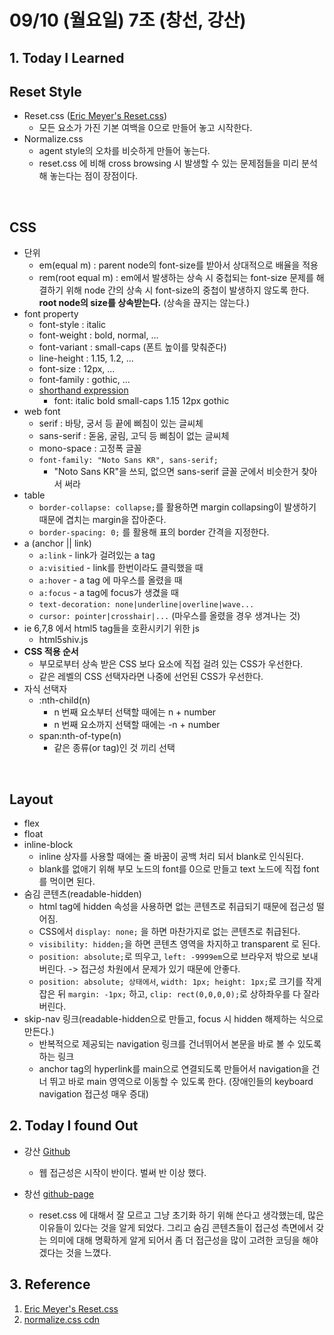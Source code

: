 # 09/10 (월요일) 7조 (창선, 강산)

## 1. Today I Learned

## Reset Style

- Reset.css ([Eric Meyer's Reset.css](https://cssreset.com/scripts/eric-meyer-reset-css/))
  - 모든 요소가 가진 기본 여백을 0으로 만들어 놓고 시작한다.
- Normalize.css
  - agent style의 오차를 비슷하게 만들어 놓는다.
  - reset.css 에 비해 cross browsing 시 발생할 수 있는 문제점들을 미리 분석해 놓는다는 점이 장점이다.

<br/>

## CSS

- 단위
  - em(equal m) : parent node의 font-size를 받아서 상대적으로 배율을 적용
  - rem(root equal m) : em에서 발생하는 상속 시 중첩되는 font-size 문제를 해결하기 위해 node 간의 상속 시 font-size의 중첩이 발생하지 않도록 한다. **root node의 size를 상속받는다.** (상속을 끊지는 않는다.)
- font property
  - font-style : italic
  - font-weight : bold, normal, ...
  - font-variant : small-caps (폰트 높이를 맞춰준다)
  - line-height : 1.15, 1.2, ...
  - font-size : 12px, ...
  - font-family : gothic, ...
  - <u>shorthand expression</u>
    - font:  italic  bold  small-caps  1.15  12px  gothic
- web font
  - serif : 바탕, 궁서 등 끝에 삐침이 있는 글씨체
  - sans-serif : 돋움, 굴림, 고딕 등 삐침이 없는 글씨체
  - mono-space : 고정폭 글꼴
  - `font-family: "Noto Sans KR", sans-serif;`
    - "Noto Sans KR"을 쓰되, 없으면 sans-serif 글꼴 군에서 비슷한거 찾아서 써라
- table
  - `border-collapse: collapse;`를 활용하면 margin collapsing이 발생하기 때문에 겹치는 margin을 잡아준다.
  - `border-spacing: 0;` 를 활용해 표의 border 간격을 지정한다.
- a (anchor || link)
  - `a:link` - link가 걸려있는 a tag
  - `a:visitied` - link를 한번이라도 클릭했을 때
  - `a:hover` - a tag 에 마우스를 올렸을 때
  - `a:focus` - a tag에 focus가 생겼을 때
  - `text-decoration: none|underline|overline|wave...`
  - `cursor: pointer|crosshair|...` (마우스를 올렸을 경우 생겨나는 것)
- ie 6,7,8 에서 html5 tag들을 호환시키기 위한 js
  - html5shiv.js
- **CSS 적용 순서**
  - 부모로부터 상속 받은 CSS 보다 요소에 직접 걸려 있는 CSS가 우선한다.
  - 같은 레벨의 CSS 선택자라면 나중에 선언된 CSS가 우선한다.
- 자식 선택자
  - :nth-child(n)
    - n 번째 요소부터 선택할 때에는 n + number
    - n 번째 요소까지 선택할 때에는 -n + number
  - span:nth-of-type(n)
    - 같은 종류(or tag)인 것 끼리 선택

<br/>

## Layout

- flex
- float
- inline-block
  - inline 상자를 사용할 때에는 줄 바꿈이 공백 처리 되서 blank로 인식된다.
  - blank를 없애기 위해 부모 노드의 font를 0으로 만들고 text 노드에 직접 font를 먹이면 된다.
- 숨김 콘텐츠(readable-hidden)
  - html tag에 hidden 속성을 사용하면 없는 콘텐츠로 취급되기 때문에 접근성 떨어짐.
  - CSS에서 `display: none;` 을 하면 마찬가지로 없는 콘텐츠로 취급된다.
  - `visibility: hidden;`을 하면 콘텐츠 영역을 차지하고 transparent 로 된다.
  - `position: absolute;`로 띄우고, `left: -9999em`으로 브라우저 밖으로 보내버린다. -> 접근성 차원에서 문제가 있기 때문에 안좋다.
  - `position: absolute; 상태에서`,  `width: 1px; height: 1px;`로 크기를 작게 잡은 뒤 `margin: -1px;` 하고, `clip: rect(0,0,0,0);`로 상하좌우를 다 잘라버린다.
- skip-nav 링크(readable-hidden으로 만들고, focus 시 hidden 해제하는 식으로 만든다.)
  - 반복적으로 제공되는 navigation 링크를 건너뛰어서 본문을 바로 볼 수 있도록 하는 링크
  - anchor tag의 hyperlink를 main으로 연결되도록 만들어서 navigation을 건너 뛰고 바로 main 영역으로 이동할 수 있도록 한다. (장애인들의 keyboard navigation 접근성 매우 증대)

## 2. Today I found Out

- 강산 [Github](https://github.com/hellomac87/fds11-html)
  - 웹 접근성은 시작이 반이다. 벌써 반 이상 했다.

- 창선 [github-page](https://shiincs.github.io/day-06/)

  - reset.css 에 대해서 잘 모르고 그냥 초기화 하기 위해 쓴다고 생각했는데, 많은 이유들이 있다는 것을 알게 되었다. 그리고 숨김 콘텐츠들이 접근성 측면에서 갖는 의미에 대해 명확하게 알게 되어서 좀 더 접근성을 많이 고려한 코딩을 해야겠다는 것을 느꼈다.


## 3. Reference 

1. [Eric Meyer's Reset.css](https://cssreset.com/scripts/eric-meyer-reset-css/)
1. [normalize.css cdn](https://cdnjs.com/libraries/normalize)
